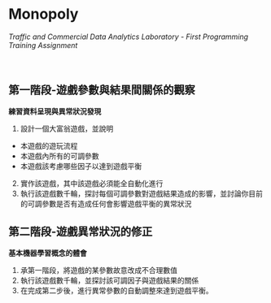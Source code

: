 # Monopoly
*Traffic and Commercial Data Analytics Laboratory - First Programming Training Assignment*
<br>
<br>
<br>

## 第一階段-遊戲參數與結果間關係的觀察
**練習資料呈現與異常狀況發現**
1. 設計一個大富翁遊戲，並說明 
  - 本遊戲的遊玩流程
  - 本遊戲內所有的可調參數
  - 本遊戲該考慮哪些因子以達到遊戲平衡
2. 實作該遊戲，其中該遊戲必須能全自動化進行
3. 執行該遊戲數千輪，探討每個可調參數對遊戲結果造成的影響，並討論你目前的可調參數是否有造成任何會影響遊戲平衡的異常狀況

## 第二階段-遊戲異常狀況的修正
**基本機器學習概念的體會**
1. 承第一階段，將遊戲的某參數故意改成不合理數值
2. 執行該遊戲數千輪，並探討該可調因子與遊戲結果的關係
3. 在完成第二步後，進行異常參數的自動調整來達到遊戲平衡。

